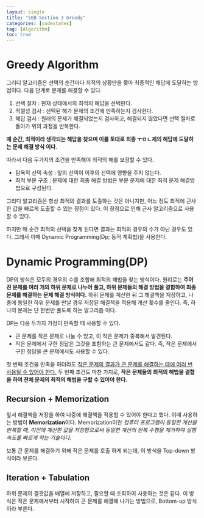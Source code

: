 ```yaml
---
layout: single
title: "SEB Section 3 Greedy"
categories: [codestates]
tag: [Algorithm]
toc: true
---
```


# Greedy Algorithm

그리디 알고리즘은 선택의 순간마다 최적의 상황만을 쫒아 최종적인 해답에 도달하는 방법이다. 다음 단계로 문제를 해결할 수 있다.

1. 선택 절차 : 현재 상태에서의 최적의 해답을 선택한다.
2. 적절성 검사 : 선택된 해가 문제의 조건에 만족하는지 검사한다.
3. 해답 검사 : 원래의 문제가 해결되었는지 검사하고, 해결되지 않았다면 선택 절차로 돌아가 위의 과정을 반복한다.

**매 순간, 최적이라 생각되는 해답을 찾으며 이를 토대로 최종 ㅜㅁㄴ제의 해답에 도달하는 문제 해결 방식 이다.**

따라서 다음 두가지의 조건을 만족해야 최적의 해를 보장할 수 있다.

- 탐욕적 선택 속성 : 앞의 선택이 이후의 선택에 영향을 주지 않는다.
- 최적 부분 구조 : 문제에 대한 최종 해결 방법은 부분 문제에 대한 최적 문제 해결방법으로 구성된다.

그리디 알고리즘은 항상 최적의 결과를 도출하는 것은 아니지만, 어느 정도 최적에 근사한 값을 빠르게 도출할 수 있는 장점이 있다. 이 장점으로 인해 근사 알고리즘으로 사용할 수 있다.

하지만 매 순간 최적의 선택을 찾게 된다면 결과는 최적의 경우의 수가 아닌 경우도 있다. 그래서 이때 Dynamic Programming(Dp; 동적 계획법)을 사용한다.

# Dynamic Programming(DP)

DP의 방식은 모두의 경우의 수를 조합해 최적의 해법을 찾는 방식이다. 원리로는 **주어진 문제를 여러 개의 하위 문제로 나누어 풀고, 하위 문제들의 해결 방법을 결합하여 최종 문제를 해결하는 문제 해결 방식이다.**
하위 문제를 계산한 뒤 그 해결책을 저장하고, 나중에 동일한 하위 문제를 만날 경우 저장된 해결책을 적용해 계산 횟수를 줄인다. 즉, 하나의 문제는 단 한번만 풀도록 하는 알고리즘 이다.

DP는 다음 두가지 가정이 만족할 때 사용할 수 있다.

- 큰 문제를 작은 문제로 나눌 수 있고, 이 작은 문제가 중복해서 발견된다.
- 작은 문제에서 구한 정답은 그것을 포함하는 큰 문제에서도 같다. 즉, 작은 문제에서 구한 정답을 큰 문제에서도 사용할 수 있다.

첫 번째 조건을 만족을 하더라도 <u>작은 문제의 결과가 큰 문제를 해결하는 데에 여러 번 사용될 수 있어야 한다.</u> 두 번째 조건도 마찬 가지로, **작은 문제들의 최적의 해법을 결합을 하여 전체 문제의 최적의 해법을 구할 수 있어야 한다.**

## Recursion + Memorization

앞서 해결책을 저장을 하여 나중에 해결책을 적용할 수 있어야 한다고 했다. 이때 사용하는 방법이 **Memorization**이다. Memorization이란 _컴퓨터 프로그램이 동일한 계산을 반복할 때, 이전에 계산한 값을 저장함으로써 동일한 계산의 반복 수행을 제거하여 실행 속도를 빠르게 하는 기술이다._

보통 큰 문제를 해결하기 위해 작은 문제를 호출 하게 되는데, 이 방식을 Top-down 방식이라 부른다.

## Iteration + Tabulation

하위 문제의 결괏값을 배열에 저장하고, 필요할 때 조회하여 사용하는 것은 같다. 이 방식은 작은 문제에서부터 시작하여 큰 문제를 해결해 나가는 방법으로, Bottom-up 방식이라 부른다.
